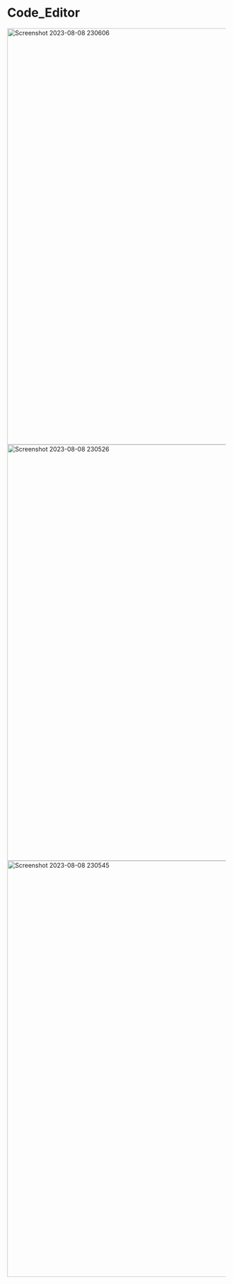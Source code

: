 # Code_Editor
<img width="960" alt="Screenshot 2023-08-08 230606" src="https://github.com/Sakshi-Agarwala/Code_Editor/assets/118810114/5e087ce0-f8b1-4d9f-82cd-e986fb678b2c">
<img width="960" alt="Screenshot 2023-08-08 230526" src="https://github.com/Sakshi-Agarwala/Code_Editor/assets/118810114/678e3a9f-1256-44ae-b832-8522bde78303">
<img width="960" alt="Screenshot 2023-08-08 230545" src="https://github.com/Sakshi-Agarwala/Code_Editor/assets/118810114/a0a93017-c866-4319-b5dd-64583ec2f264">


